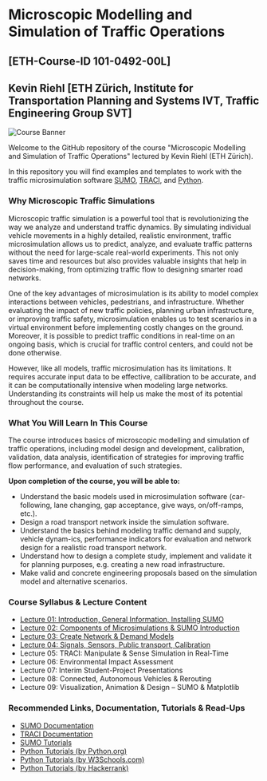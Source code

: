 # Microscopic Modelling and Simulation of Traffic Operations 
## [ETH-Course-ID 101-0492-00L]
## Kevin Riehl [ETH Zürich, Institute for Transportation Planning and Systems IVT, Traffic Engineering Group SVT]

![Course Banner](pictures/banner.PNG "Course Banner")

Welcome to the GitHub repository of the course "Microscopic Modelling and Simulation of Traffic Operations" lectured by Kevin Riehl (ETH Zürich).

In this repository you will find examples and templates to work with the traffic microsimulation software [SUMO](https://sumo.dlr.de/), [TRACI](https://sumo.dlr.de/docs/TraCI.html), and [Python](https://www.python.org/).

### Why Microscopic Traffic Simulations

Microscopic traffic simulation is a powerful tool that is revolutionizing the way we analyze and understand traffic dynamics. 
By simulating individual vehicle movements in a highly detailed, realistic environment, traffic microsimulation allows us to predict, analyze, and evaluate traffic patterns without the need for large-scale real-world experiments. 
This not only saves time and resources but also provides valuable insights that help in decision-making, from optimizing traffic flow to designing smarter road networks.

One of the key advantages of microsimulation is its ability to model complex interactions between vehicles, pedestrians, and infrastructure. 
Whether evaluating the impact of new traffic policies, planning urban infrastructure, or improving traffic safety, microsimulation enables us to test scenarios in a virtual environment before implementing costly changes on the ground.
Moreover, it is possible to predict traffic conditions in real-time on an ongoing basis, which is crucial for traffic control centers, and could not be done otherwise.

However, like all models, traffic microsimulation has its limitations. 
It requires accurate input data to be effective, callibration to be accurate, and it can be computationally intensive when modeling large networks. Understanding its constraints will help us make the most of its potential throughout the course.


### What You Will Learn In This Course
The course introduces basics of microscopic modelling and simulation of traffic operations, including model design and development, calibration, validation, data analysis, identification of strategies for improving traffic flow performance, and evaluation of such strategies. 

**Upon completion of the course, you will be able to:**
- Understand the basic models used in microsimulation software (car-following, lane changing, gap acceptance, give ways, on/off-ramps, etc.).
- Design a road transport network inside the simulation software.
- Understand the basics behind modeling traffic demand and supply, vehicle dynam-ics, performance indicators for evaluation and network design for a realistic road transport network.
- Understand how to design a complete study, implement and validate it for planning purposes, e.g. creating a new road infrastructure.
- Make valid and concrete engineering proposals based on the simulation model and alternative scenarios.

### Course Syllabus & Lecture Content
- [Lecture 01: Introduction, General Information, Installing SUMO](https://github.com/DerKevinRiehl/eth_microsimulation_traffic/blob/main/Lecture01/README.md)
- [Lecture 02: Components of Microsimulations & SUMO Introduction](https://github.com/DerKevinRiehl/eth_microsimulation_traffic/blob/main/Lecture02/README.md)
- [Lecture 03: Create Network & Demand Models](https://github.com/DerKevinRiehl/eth_microsimulation_traffic/blob/main/Lecture03/README.md)
- [Lecture 04: Signals, Sensors, Public transport, Calibration](https://github.com/DerKevinRiehl/eth_microsimulation_traffic/blob/main/Lecture04/README.md)
- Lecture 05: TRACI: Manipulate & Sense Simulation in Real-Time
- Lecture 06: Environmental Impact Assessment
- Lecture 07: Interim Student-Project Presentations
- Lecture 08: Connected, Autonomous Vehicles & Rerouting
- Lecture 09: Visualization, Animation & Design – SUMO & Matplotlib



### Recommended Links, Documentation, Tutorials & Read-Ups

- [SUMO Documentation](https://sumo.dlr.de/docs/index.html "SUMO Documentation")
- [TRACI Documentation](https://sumo.dlr.de/pydoc/traci.html "TRACI Documentation")
- [SUMO Tutorials](https://sumo.dlr.de/docs/Tutorials/index.html "SUMO Tutorials")
- [Python Tutorials (by Python.org)](https://docs.python.org/3/tutorial/index.html "Python Tutorial (by Python.org)")
- [Python Tutorials (by W3Schools.com)](https://www.w3schools.com/python/ "Python Tutorial (by W3Schools.com)")
- [Python Tutorials (by Hackerrank)](https://www.hackerrank.com/domains/python "Python Tutorial (by Hackerrank)")
